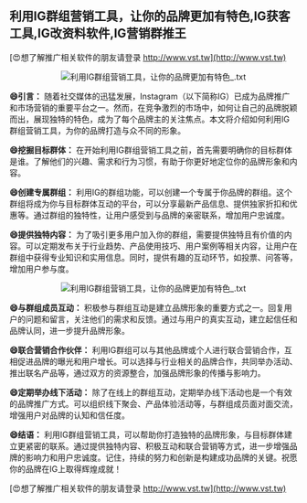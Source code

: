 ## **利用IG群组营销工具，让你的品牌更加有特色,IG获客工具,IG改资料软件,IG营销群推王**

[😍想了解推广相关软件的朋友请登录 http://www.vst.tw](http://www.vst.tw)

 <center><img src="https://vst.tw/MP4/tuiguang/png/7.png" alt="利用IG群组营销工具，让你的品牌更加有特色_.txt"></center>

**😄引言：**
随着社交媒体的迅猛发展，Instagram（以下简称IG）已成为品牌推广和市场营销的重要平台之一。然而，在竞争激烈的市场中，如何让自己的品牌脱颖而出，展现独特的特色，成为了每个品牌主的关注焦点。本文将介绍如何利用IG群组营销工具，为你的品牌打造与众不同的形象。

**😄挖掘目标群体：**
在开始利用IG群组营销工具之前，首先需要明确你的目标群体是谁。了解他们的兴趣、需求和行为习惯，有助于你更好地定位你的品牌形象和内容。

**😄创建专属群组：**
利用IG的群组功能，可以创建一个专属于你品牌的群组。这个群组将成为你与目标群体互动的平台，可以分享最新产品信息、提供独家折扣和优惠等。通过群组的独特性，让用户感受到与品牌的亲密联系，增加用户忠诚度。

**😄提供独特内容：**
为了吸引更多用户加入你的群组，需要提供独特且有价值的内容。可以定期发布关于行业趋势、产品使用技巧、用户案例等相关内容，让用户在群组中获得专业知识和实用信息。同时，提供有趣的互动环节，如投票、问答等，增加用户参与度。

 <center><img src="https://vst.tw/MP4/tuiguang/png/8.png" alt="利用IG群组营销工具，让你的品牌更加有特色_.txt"></center>

**😄与群组成员互动：**
积极参与群组互动是建立品牌形象的重要方式之一。回复用户的问题和留言，关注他们的需求和反馈。通过与用户的真实互动，建立起信任和品牌认同，进一步提升品牌形象。

**😄联合营销合作伙伴：**
利用IG群组可以与其他品牌或个人进行联合营销合作，互相促进品牌的曝光和用户增长。可以选择与行业相关的品牌合作，共同举办活动、推出联名产品等，通过双方的资源整合，加强品牌形象的传播与影响力。

**😄定期举办线下活动：**
除了在线上的群组互动，定期举办线下活动也是一个有效的品牌推广方式。可以组织线下聚会、产品体验活动等，与群组成员面对面交流，增强用户对品牌的认知和信任度。

**😄结语：**
利用IG群组营销工具，可以帮助你打造独特的品牌形象，与目标群体建立更紧密的联系。通过提供独特内容、积极互动和联合营销等方式，进一步增强品牌的影响力和用户忠诚度。记住，持续的努力和创新是构建成功品牌的关键。祝愿你的品牌在IG上取得辉煌成就！

[😍想了解推广相关软件的朋友请登录 http://www.vst.tw](http://www.vst.tw)



